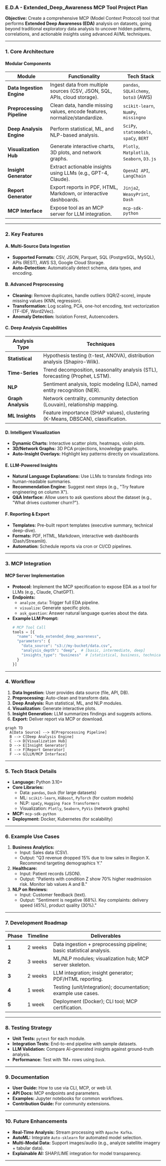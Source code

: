 ### **E.D.A - Extended_Deep_Awareness** MCP Tool Project Plan  
**Objective:** Create a comprehensive MCP (Model Context Protocol) tool that performs **Extended Deep Awareness (EDA)** analysis on datasets, going beyond traditional exploratory data analysis to uncover hidden patterns, correlations, and actionable insights using advanced AI/ML techniques.

---

### **1. Core Architecture**  
#### **Modular Components**  
| **Module**               | **Functionality**                                                                 | **Tech Stack**                          |
|--------------------------|-----------------------------------------------------------------------------------|-----------------------------------------|
| **Data Ingestion Engine** | Ingest data from multiple sources (CSV, JSON, SQL, APIs, cloud storage).          | `pandas`, `SQLAlchemy`, `boto3` (AWS)   |
| **Preprocessing Pipeline** | Clean data, handle missing values, encode features, normalize/standardize.       | `scikit-learn`, `NumPy`, `missingno`    |
| **Deep Analysis Engine**  | Perform statistical, ML, and NLP-based analysis.                                 | `SciPy`, `statsmodels`, `spaCy`, `BERT` |
| **Visualization Hub**     | Generate interactive charts, 3D plots, and network graphs.                        | `Plotly`, `Matplotlib`, `Seaborn`, `D3.js` |
| **Insight Generator**     | Extract actionable insights using LLMs (e.g., GPT-4, Claude).                     | `OpenAI API`, `LangChain`               |
| **Report Generator**      | Export reports in PDF, HTML, Markdown, or interactive dashboards.                | `Jinja2`, `WeasyPrint`, `Dash`          |
| **MCP Interface**         | Expose tool as an MCP server for LLM integration.                                | `mcp-sdk-python`                        |

---

### **2. Key Features**  
#### **A. Multi-Source Data Ingestion**  
- **Supported Formats:** CSV, JSON, Parquet, SQL (PostgreSQL, MySQL), APIs (REST), AWS S3, Google Cloud Storage.  
- **Auto-Detection:** Automatically detect schema, data types, and encoding.  

#### **B. Advanced Preprocessing**  
- **Cleaning:** Remove duplicates, handle outliers (IQR/Z-score), impute missing values (KNN, regression).  
- **Transformation:** Log scaling, PCA, one-hot encoding, text vectorization (TF-IDF, Word2Vec).  
- **Anomaly Detection:** Isolation Forest, Autoencoders.  

#### **C. Deep Analysis Capabilities**  
| **Analysis Type**       | **Techniques**                                                                 |
|------------------------|--------------------------------------------------------------------------------|
| **Statistical**        | Hypothesis testing (t-test, ANOVA), distribution analysis (Shapiro-Wilk).      |
| **Time-Series**        | Trend decomposition, seasonality analysis (STL), forecasting (Prophet, LSTM).  |
| **NLP**                | Sentiment analysis, topic modeling (LDA), named entity recognition (NER).       |
| **Graph Analysis**     | Network centrality, community detection (Louvain), relationship mapping.       |
| **ML Insights**        | Feature importance (SHAP values), clustering (K-Means, DBSCAN), classification. |

#### **D. Intelligent Visualization**  
- **Dynamic Charts:** Interactive scatter plots, heatmaps, violin plots.  
- **3D/Network Graphs:** 3D PCA projections, knowledge graphs.  
- **Auto-Insight Overlays:** Highlight key patterns directly on visualizations.  

#### **E. LLM-Powered Insights**  
- **Natural Language Explanations:** Use LLMs to translate findings into human-readable summaries.  
- **Recommendation Engine:** Suggest next steps (e.g., "Try feature engineering on column X").  
- **Q&A Interface:** Allow users to ask questions about the dataset (e.g., "What drives customer churn?").  

#### **F. Reporting & Export**  
- **Templates:** Pre-built report templates (executive summary, technical deep-dive).  
- **Formats:** PDF, HTML, Markdown, interactive web dashboards (Dash/Streamlit).  
- **Automation:** Schedule reports via cron or CI/CD pipelines.  

---

### **3. MCP Integration**  
#### **MCP Server Implementation**  
- **Protocol:** Implement the MCP specification to expose EDA as a tool for LLMs (e.g., Claude, ChatGPT).  
- **Endpoints:**  
  - `analyze_data`: Trigger full EDA pipeline.  
  - `visualize`: Generate specific plots.  
  - `ask_question`: Answer natural language queries about the data.  
- **Example LLM Prompt:**  
  ```python
  # MCP Tool Call
  tools = [{
    "name": "eda_extended_deep_awareness",
    "parameters": {
      "data_source": "s3://my-bucket/data.csv",
      "analysis_depth": "deep",  # [basic, intermediate, deep]
      "insights_type": "business"  # [statistical, business, technical]
    }
  }]
  ```

---

### **4. Workflow**  
1. **Data Ingestion:** User provides data source (file, API, DB).  
2. **Preprocessing:** Auto-clean and transform data.  
3. **Deep Analysis:** Run statistical, ML, and NLP modules.  
4. **Visualization:** Generate interactive plots.  
5. **Insight Generation:** LLM summarizes findings and suggests actions.  
6. **Export:** Deliver report via MCP or download.  

```mermaid
graph TD
  A[Data Source] --> B[Preprocessing Pipeline]
  B --> C[Deep Analysis Engine]
  C --> D[Visualization Hub]
  D --> E[Insight Generator]
  E --> F[Report Generator]
  F --> G[LLM/MCP Interface]
```

---

### **5. Tech Stack Details**  
- **Language:** Python 3.10+  
- **Core Libraries:**  
  - Data: `pandas`, `Dask` (for large datasets)  
  - ML: `scikit-learn`, `XGBoost`, `PyTorch` (for custom models)  
  - NLP: `spaCy`, `Hugging Face Transformers`  
  - Visualization: `Plotly`, `Seaborn`, `PyVis` (network graphs)  
- **MCP:** `mcp-sdk-python`  
- **Deployment:** Docker, Kubernetes (for scalability)  

---

### **6. Example Use Cases**  
1. **Business Analytics:**  
   - Input: Sales data (CSV).  
   - Output: "Q3 revenue dropped 15% due to low sales in Region X. Recommend targeting demographics Y."  
2. **Healthcare:**  
   - Input: Patient records (JSON).  
   - Output: "Patients with condition Z show 70% higher readmission risk. Monitor lab values A and B."  
3. **NLP on Reviews:**  
   - Input: Customer feedback (text).  
   - Output: "Sentiment is negative (68%). Key complaints: delivery speed (45%), product quality (30%)."  

---

### **7. Development Roadmap**  
| **Phase** | **Timeline** | **Deliverables**                                                                 |
|-----------|--------------|----------------------------------------------------------------------------------|
| **1**     | 2 weeks      | Data ingestion + preprocessing pipeline; basic statistical analysis.             |
| **2**     | 3 weeks      | ML/NLP modules; visualization hub; MCP server skeleton.                          |
| **3**     | 2 weeks      | LLM integration; insight generator; PDF/HTML reporting.                          |
| **4**     | 1 week       | Testing (unit/integration); documentation; example use cases.                    |
| **5**     | 1 week       | Deployment (Docker); CLI tool; MCP certification.                                |

---

### **8. Testing Strategy**  
- **Unit Tests:** `pytest` for each module.  
- **Integration Tests:** End-to-end pipeline with sample datasets.  
- **LLM Validation:** Compare AI-generated insights against ground-truth analysis.  
- **Performance:** Test with 1M+ rows using `Dask`.  

---

### **9. Documentation**  
- **User Guide:** How to use via CLI, MCP, or web UI.  
- **API Docs:** MCP endpoints and parameters.  
- **Examples:** Jupyter notebooks for common workflows.  
- **Contribution Guide:** For community extensions.  

---

### **10. Future Enhancements**  
- **Real-Time Analysis:** Stream processing with `Apache Kafka`.  
- **AutoML:** Integrate `Auto-sklearn` for automated model selection.  
- **Multi-Modal Data:** Support images/audio (e.g., analyze satellite imagery + tabular data).  
- **Explainable AI:** SHAP/LIME integration for model transparency.  

--- 
